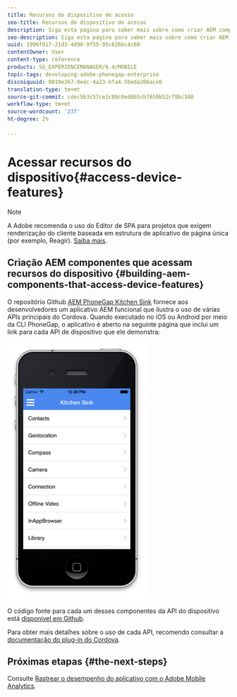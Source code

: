 ```yaml
---
title: Recursos do dispositivo de acesso
seo-title: Recursos do dispositivo de acesso
description: Siga esta página para saber mais sobre como criar AEM componentes que acessam os recursos do dispositivo. O repositório AEM PhoneGap Kitchen Sink Github fornece aos desenvolvedores um aplicativo AEM funcional que ilustra o uso de várias APIs principais do Cordova.
seo-description: Siga esta página para saber mais sobre como criar AEM componentes que acessam os recursos do dispositivo. O repositório AEM PhoneGap Kitchen Sink Github fornece aos desenvolvedores um aplicativo AEM funcional que ilustra o uso de várias APIs principais do Cordova.
uuid: 1996f017-21d3-4d90-9f55-95c626bc4c60
contentOwner: User
content-type: reference
products: SG_EXPERIENCEMANAGER/6.4/MOBILE
topic-tags: developing-adobe-phonegap-enterprise
discoiquuid: 0019e367-8edc-4a23-bfa4-5beda266ace6
translation-type: tm+mt
source-git-commit: cdec5b3c57ce1c80c0ed6b5cb7650b52cf9bc340
workflow-type: tm+mt
source-wordcount: '237'
ht-degree: 2%

---
```



# Acessar recursos do dispositivo{#access-device-features}

>[!NOTE]
>
>A Adobe recomenda o uso do Editor de SPA para projetos que exigem renderização do cliente baseada em estrutura de aplicativo de página única (por exemplo, Reagir). [Saiba mais](/help/sites-developing/spa-overview.md).

## Criação AEM componentes que acessam recursos do dispositivo {#building-aem-components-that-access-device-features}

O repositório Github [AEM PhoneGap Kitchen Sink](https://github.com/blefebvre/aem-phonegap-kitchen-sink) fornece aos desenvolvedores um aplicativo AEM funcional que ilustra o uso de várias APIs principais do Cordova. Quando executado no iOS ou Android por meio da CLI PhoneGap, o aplicativo é aberto na seguinte página que inclui um link para cada API de dispositivo que ele demonstra:

![chlimage_1-107](assets/chlimage_1-107.png)

O código fonte para cada um desses componentes da API do dispositivo está [disponível em Github](https://github.com/blefebvre/aem-phonegap-kitchen-sink/tree/master/content/src/main/content/jcr_root/apps/brucelefebvre/kitchen-sink/components).

Para obter mais detalhes sobre o uso de cada API, recomendo consultar a [documentação do plug-in do Cordova](https://docs.phonegap.com/en/4.0.0/cordova_plugins_pluginapis.md.html).

## Próximas etapas {#the-next-steps}

Consulte [Rastrear o desempenho do aplicativo com o Adobe Mobile Analytics](/help/mobile/phonegap-intro-to-app-analytics.md).
